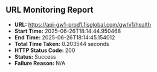 ## URL Monitoring Report

- **URL:** https://api-gw1-prod1.fisglobal.com/gw/v1/health
- **Start Time:** 2025-06-26T18:14:44.950468
- **End Time:** 2025-06-26T18:14:45.154012
- **Total Time Taken:** 0.203544 seconds
- **HTTP Status Code:** 200
- **Status:** Success
- **Failure Reason:** N/A
